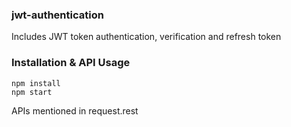 ### jwt-authentication

Includes JWT token authentication, verification and refresh token

### Installation & API Usage
 
`npm install`  
`npm start`

APIs mentioned in request.rest
